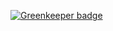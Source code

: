 
[![Greenkeeper badge](https://badges.greenkeeper.io/thecodechef/language-sublime-text.svg)](https://greenkeeper.io/)
